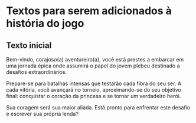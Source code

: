 # Textos para serem adicionados à história do jogo 

## Texto inicial
Bem-vindo, corajoso(a) aventureiro(a), você está prestes a embarcar em uma jornada épica onde assumirá o papel do jovem plebeu destinado a desafios extraordinários.

Prepare-se para batalhas intensas que testarão cada fibra do seu ser. A cada vitória, você avançará no torneio, aproximando-se do seu objetivo final: conquistar o coração da princesa e se tornar um verdadeiro herói.

Sua coragem será sua maior aliada. Está pronto para enfrentar este desafio e escrever sua própria lenda?
